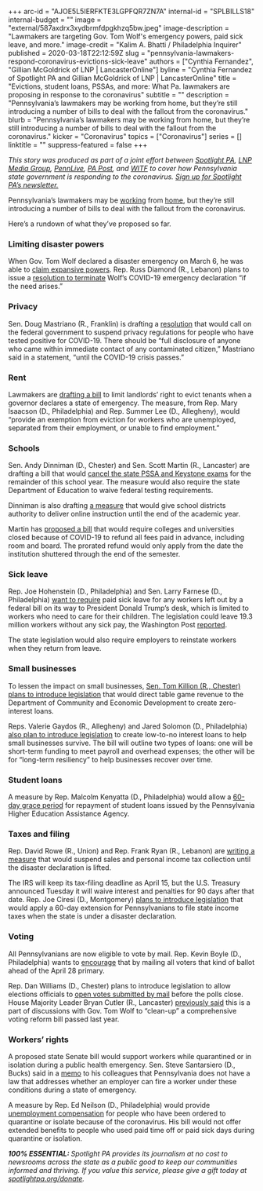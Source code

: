 +++
arc-id = "AJOE5L5IERFKTE3LGPFQR7ZN7A"
internal-id = "SPLBILLS18"
internal-budget = ""
image = "external/587axdrx3xydbrmfdpgkhzq5bw.jpeg"
image-description = "Lawmakers are targeting Gov. Tom Wolf's emergency powers, paid sick leave, and more."
image-credit = "Kalim A. Bhatti / Philadelphia Inquirer"
published = 2020-03-18T22:12:59Z
slug = "pennsylvania-lawmakers-respond-coronavirus-evictions-sick-leave"
authors = ["Cynthia Fernandez", "Gillian McGoldrick of LNP | LancasterOnline"]
byline = "Cynthia Fernandez of Spotlight PA and Gillian McGoldrick of LNP | LancasterOnline"
title = "Evictions, student loans, PSSAs, and more: What Pa. lawmakers are proposing in response to the coronavirus"
subtitle = ""
description = "Pennsylvania’s lawmakers may be working from home, but they’re still introducing a number of bills to deal with the fallout from the coronavirus."
blurb = "Pennsylvania’s lawmakers may be working from home, but they’re still introducing a number of bills to deal with the fallout from the coronavirus."
kicker = "Coronavirus"
topics = ["Coronavirus"]
series = []
linktitle = ""
suppress-featured = false
+++

<i>This story was produced as part of a joint effort between </i><a href="https://www.spotlightpa.org/"><i>Spotlight PA</i></a><i>, </i><a href="https://lancasteronline.com/"><i>LNP Media Group</i></a><i>, </i><a href="https://www.pennlive.com/"><i>PennLive</i></a><i>, </i><a href="https://papost.org/"><i>PA Post</i></a><i>, and </i><a href="https://www.witf.org/"><i>WITF</i></a><i> to cover how Pennsylvania state government is responding to the coronavirus. </i><a href="https://www.spotlightpa.org/newsletters"><i>Sign up for Spotlight PA’s newsletter.</i></a>

Pennsylvania’s lawmakers may be <a href="https://www.spotlightpa.org/news/2020/03/pennsylvania-senate-coronavirus-remote-voting-rules/">working</a> from <a href="https://www.spotlightpa.org/news/2020/03/pennsylvania-legislature-coronavirus-remote-voting/">home</a>, but they’re still introducing a number of bills to deal with the fallout from the coronavirus. 

Here’s a rundown of what they’ve proposed so far. 

### Limiting disaster powers

When Gov. Tom Wolf declared a disaster emergency on March 6, he was able to <a href="https://www.spotlightpa.org/news/2020/03/coronavirus-tom-wolf-emergency-powers-pennsylvania/">claim expansive powers</a>. Rep. Russ Diamond (R., Lebanon) plans to issue a <a href="https://www.legis.state.pa.us/cfdocs/Legis/CSM/showMemoPublic.cfm?chamber=H&SPick=20190&cosponId=31438">resolution to terminate</a> Wolf’s COVID-19 emergency declaration “if the need arises.”

### Privacy

Sen. Doug Mastriano (R., Franklin) is drafting a <a href="https://www.legis.state.pa.us/cfdocs/Legis/CSM/showMemoPublic.cfm?chamber=S&SPick=20190&cosponId=31439">resolution</a> that would call on the federal government to suspend privacy regulations for people who have tested positive for COVID-19. There should be “full disclosure of anyone who came within immediate contact of any contaminated citizen,” Mastriano said in a statement, “until the COVID-19 crisis passes.” 

### Rent

Lawmakers are <a href="https://www.legis.state.pa.us/cfdocs/Legis/CSM/showMemoPublic.cfm?chamber=H&SPick=20190&cosponId=31441">drafting a bill</a> to limit landlords’ right to evict tenants when a governor declares a state of emergency. The measure, from Rep. Mary Isaacson (D., Philadelphia) and Rep. Summer Lee (D., Allegheny), would “provide an exemption from eviction for workers who are unemployed, separated from their employment, or unable to find employment.”

### Schools 

Sen. Andy Dinniman (D., Chester) and Sen. Scott Martin (R., Lancaster) are drafting a bill that would <a href="https://www.legis.state.pa.us/cfdocs/legis/CSM/showMemoPublic.cfm?chamber=S&SPick=20190&cosponId=31444">cancel the state PSSA and Keystone exams</a> for the remainder of this school year. The measure would also require the state Department of Education to waive federal testing requirements. 

Dinniman is also drafting <a href="https://www.legis.state.pa.us/cfdocs/Legis/CSM/showMemoPublic.cfm?chamber=S&SPick=20190&cosponId=31407">a measure</a> that would give school districts authority to deliver online instruction until the end of the academic year. 

Martin has <a href="https://www.legis.state.pa.us/cfdocs/legis/CSM/showMemoPublic.cfm?chamber=S&SPick=20190&cosponId=31448">proposed a bill</a> that would require colleges and universities closed because of COVID-19 to refund all fees paid in advance, including room and board. The prorated refund would only apply from the date the institution shuttered through the end of the semester.

<script src="https://www.spotlightpa.org/embed.js" async></script><div data-spl-embed-version="1" data-spl-src="https://www.spotlightpa.org/embeds/donate/"></div>

### Sick leave 

Rep. Joe Hohenstein (D., Philadelphia) and Sen. Larry Farnese (D., Philadelphia) <a href="https://www.legis.state.pa.us/cfdocs/Legis/CSM/showMemoPublic.cfm?chamber=H&SPick=20190&cosponId=31442">want to require</a> paid sick leave for any workers left out by a federal bill on its way to President Donald Trump’s desk, which is limited to workers who need to care for their children. The legislation could leave 19.3 million workers without any sick pay, the Washington Post <a href="https://www.washingtonpost.com/business/2020/03/16/paid-sick-leave-coronavirus-house-bill/">reported</a>.

The state legislation would also require employers to reinstate workers when they return from leave.

### Small businesses

To lessen the impact on small businesses, <a href="https://www.legis.state.pa.us/cfdocs/Legis/CSM/showMemoPublic.cfm?chamber=S&SPick=20190&cosponId=31435">Sen. Tom Killion (R., Chester) plans to introduce legislation</a> that would direct table game revenue to the Department of Community and Economic Development to create zero-interest loans.

Reps. Valerie Gaydos (R., Allegheny) and Jared Solomon (D., Philadelphia) <a href="https://www.legis.state.pa.us/cfdocs/Legis/CSM/showMemoPublic.cfm?chamber=H&amp;SPick=20190&amp;cosponId=31443">also plan to introduce legislation</a> to create low-to-no interest loans to help small businesses survive. The bill will outline two types of loans: one will be short-term funding to meet payroll and overhead expenses; the other will be for “long-term resiliency” to help businesses recover over time.

### Student loans

A measure by Rep. Malcolm Kenyatta (D., Philadelphia) would allow a <a href="https://www.legis.state.pa.us/cfdocs/Legis/CSM/showMemoPublic.cfm?chamber=H&SPick=20190&cosponId=31431">60-day grace period</a> for repayment of student loans issued by the Pennsylvania Higher Education Assistance Agency.

### Taxes and filing 

Rep. David Rowe (R., Union) and Rep. Frank Ryan (R., Lebanon) are <a href="https://www.legis.state.pa.us/cfdocs/legis/CSM/showMemoPublic.cfm?chamber=H&SPick=20190&cosponId=31447">writing a measure</a> that would suspend sales and personal income tax collection until the disaster declaration is lifted. 

The IRS will keep its tax-filing deadline as April 15, but the U.S. Treasury announced Tuesday it will waive interest and penalties for 90 days after that date. Rep. Joe Ciresi (D., Montgomery) <a href="https://www.legis.state.pa.us/cfdocs/legis/CSM/showMemoPublic.cfm?chamber=H&SPick=20190&cosponId=31445">plans to introduce legislation</a> that would apply a 60-day extension for Pennsylvanians to file state income taxes when the state is under a disaster declaration.

<script src="https://www.spotlightpa.org/embed.js" async></script><div data-spl-embed-version="1" data-spl-src="https://www.spotlightpa.org/embeds/newsletter/"></div>

### Voting

All Pennsylvanians are now eligible to vote by mail. Rep. Kevin Boyle (D., Philadelphia) wants to <a href="https://www.legis.state.pa.us/cfdocs/Legis/CSM/showMemoPublic.cfm?chamber=H&SPick=20190&cosponId=31446">encourage</a> that by mailing all voters that kind of ballot ahead of the April 28 primary. 

Rep. Dan Williams (D., Chester) plans to introduce legislation to allow elections officials to <a href="https://www.legis.state.pa.us/cfdocs/Legis/CSM/showMemoPublic.cfm?chamber=H&amp;SPick=20190&amp;cosponId=31436">open votes submitted by mail</a> before the polls close. House Majority Leader Bryan Cutler (R., Lancaster) <a href="https://lancasteronline.com/news/pennsylvania-may-tweak-new-law-to-avoid-vote-counting-logjam/article_8380a4f4-c16e-58d1-9456-e730ac3e56a1.html">previously said</a> this is a part of discussions with Gov. Tom Wolf to “clean-up” a comprehensive voting reform bill passed last year.

### Workers’ rights

A proposed state Senate bill would support workers while quarantined or in isolation during a public health emergency. Sen. Steve Santarsiero (D., Bucks) said in a <a href="https://www.legis.state.pa.us/cfdocs/Legis/CSM/showMemoPublic.cfm?chamber=S&SPick=20190&cosponId=31376">memo</a> to his colleagues that Pennsylvania does not have a law that addresses whether an employer can fire a worker under these conditions during a state of emergency. 

A measure by Rep. Ed Neilson (D., Philadelphia) would provide <a href="https://www.legis.state.pa.us/cfdocs/Legis/CSM/showMemoPublic.cfm?chamber=H&SPick=20190&cosponId=31422">unemployment compensation</a> for people who have been ordered to quarantine or isolate because of the coronavirus. His bill would not offer extended benefits to people who used paid time off or paid sick days during quarantine or isolation. 

<i><b>100% ESSENTIAL: </b></i><i>Spotlight PA provides its journalism at no cost to newsrooms across the state as a public good to keep our communities informed and thriving. If you value this service, please give a gift today at </i><a href="https://www.spotlightpa.org/donate"><i>spotlightpa.org/donate</i></a><i>.</i>
